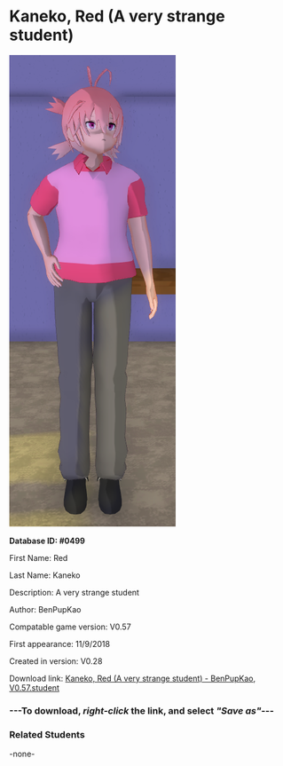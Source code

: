 # Kaneko, Red (A very strange student)

<img src="../../Files/Images/Kaneko, Red (A very strange student).png" title="Kaneko, Red (A very strange student) - BenPupKao, V0.57">

**Database ID: #0499**

First Name: Red

Last Name: Kaneko

Description: A very strange student

Author: BenPupKao

Compatable game version: V0.57

First appearance: 11/9/2018

Created in version: V0.28

Download link: <a href="https://raw.githubusercontent.com/Arbiter1223/Daigaku-Gurashi-Custom-Students/master/Files/Student%20Files/Kaneko%2C%20Red%20(A%20very%20strange%20student)%20-%20BenPupKao%2C%20V0.57.student">Kaneko, Red (A very strange student) - BenPupKao, V0.57.student</a>

### ---**To download, _right-click_ the link, and select _"Save as"_**---

### Related Students

-none-

